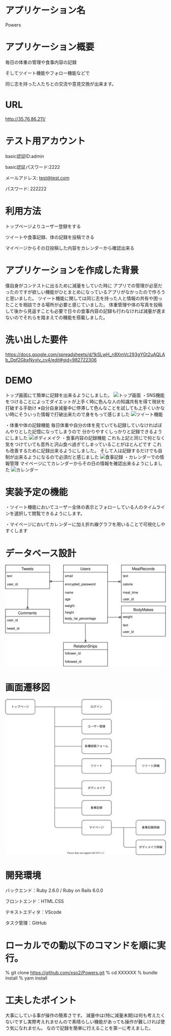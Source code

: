 # アプリケーション名
Powers

# アプリケーション概要
毎日の体重の管理や食事内容の記録

そしてツイート機能やフォロー機能などで

同じ志を持った人たちとの交流や意見交換が出来ます。

# URL
http://35.76.86.211/

# テスト用アカウント
basic認証ID:admin

basic認証パスワード:2222

メールアドレス: test@test.com

パスワード: 222222

# 利用方法
トップページよりユーザー登録をする

ツイートや食事記録、体の記録を投稿できる

マイページからその日投稿した内容をカレンダーから確認出来る

# アプリケーションを作成した背景
僕自身がコンテストに出るために減量をしていた時に
アプリでの管理が必至だったのですが欲しい機能がひとまとめになっているアプリがなかったので作ろうと思いました。
ツイート機能に関しては同じ志を持った人と情報の共有や困ったことを相談できる場所が必要と感じていました。
体重管理や体の写真を投稿して後から見返すことも必要で日々の食事内容の記録も行わなければ減量が進まないのでそれらを踏まえての機能を搭載しました。

# 洗い出した要件
https://docs.google.com/spreadsheets/d/1kSLwH_n8XmVc293gYGt2uAQLAb_Dpf2GbxNyxlv_cv4/edit#gid=982722306

# DEMO
トップ画面にて簡単に記録を出来るようにしました。
![トップ画面](/Users/satoki/projects/Powers/app/assets/images/bbb26055b30fe1134122bae48dc5be26.png)
・SNS機能をつけることによってダイエットが上手く時に色んな人の知識共有を得て現状を打破する手助け
※自分自身減量中に停滞して色んなことを試しても上手くいかない時にそういった情報で打破出来たので身をもって感じました
![ツイート機能](bb3c89d13e543cc337206588c1facae2.png)

・体重や体の記録機能
毎日体重や自分の体を見ていても記録していなければぼんやりとした記憶になってしまうので
分かりやすくしっかりと記録できるようにしました
![ボディメイク](278ed40d905247c43d477add88fa536a.png)
・食事内容の記録機能
これも上記と同じで何となく気をつけていても意外と沢山食べ過ぎてしまっていることがほとんどです
これも改善するために記録出来るようにしました。
そして人は記録するだけでも自制が出来るようになるので必須だと感じました
![食事記録](4285b72086bd36a29bff50393adbc8c7.png)
・カレンダーでの情報管理
マイページにてカレンダーからその日の情報を確認出来るようにしました
![カレンダー](795826492dcebf5a8f97c647fabf225c.png)

# 実装予定の機能
・ツイート機能においてユーザー全体の表示とフォローしている人のタイムラインを選択して閲覧できるようにします。

・マイページにおいてカレンダーに加え折れ線グラフを用いることで可視化しやすくします

# データベース設計
![ER図](powers.svg)
# 画面遷移図
![画面遷移図](powers_image.svg)
# 開発環境
バックエンド：Ruby 2.6.0 / Ruby on Rails 6.0.0

フロントエンド：HTML.CSS

テキストエディタ：VScode

タスク管理：GitHub
# ローカルでの動以下のコマンドを順に実行。

% git clone https://github.com/xso2/Powers.git
% cd XXXXXX
% bundle install
% yarn install

# 工夫したポイント
大事にしている事が操作の簡素さです。
減量中は(特に減量末期)は何も考えたくないですし実際考えれませんので素晴らしい機能があっても操作が難しければ使う気になれません。
なので記録を簡単に行えることを第一に考えました。
